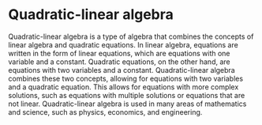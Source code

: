 # Quadratic-linear algebra

Quadratic-linear algebra is a type of algebra that combines the concepts of linear algebra and quadratic equations. In linear algebra, equations are written in the form of linear equations, which are equations with one variable and a constant. Quadratic equations, on the other hand, are equations with two variables and a constant. Quadratic-linear algebra combines these two concepts, allowing for equations with two variables and a quadratic equation. This allows for equations with more complex solutions, such as equations with multiple solutions or equations that are not linear. Quadratic-linear algebra is used in many areas of mathematics and science, such as physics, economics, and engineering.
